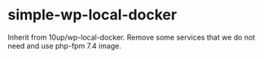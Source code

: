 # simple-wp-local-docker
Inherit from 10up/wp-local-docker. Remove some services that we do not need and use php-fpm 7.4 image.
